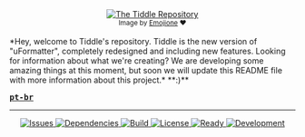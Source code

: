 <div align='center'>
  <a href='https://github.com/ionno/tiddle'>
    <img src='http://i.imgur.com/lQReD9p.png' title='The Tiddle Repository'/>
  </a>
  <br>
  <sub>Image by <a href='https://github.com/Ranks/emojione'>Emojione</a> ❤</sub>
</div>

<br>
*Hey, welcome to Tiddle's repository.
Tiddle is the new version of "uFormatter", completely redesigned and including new features.
Looking for information about what we're creating?
We are developing some amazing things at this moment, but soon we will update this README file with
more information about this project.* **:)**

<kbd><a href='https://github.com/ionno/tiddle/blob/master/README-pt-BR.md'><b>pt-br</b></a></kbd>

----

<div align='center'>
  <a href='https://github.com/ionno/tiddle/issues'>
    <img src='https://img.shields.io/github/issues/ionno/tiddle.svg' title='Issues'/>
  </a>
  <a href='https://www.versioneye.com/user/projects/56c94e2e18b2710403dfd0f0'>
    <img src='https://www.versioneye.com/user/projects/56c94e2e18b2710403dfd0f0/badge.svg' title='Dependencies' />
  </a>
  <a href='https://travis-ci.org/ionno/tiddle'>
    <img src='https://travis-ci.org/ionno/tiddle.svg?branch=master' title='Build' />
  </a>
  <a href='https://github.com/ionno/tiddle/blob/master/LICENSE'>
    <img src='https://img.shields.io/github/license/ionno/tiddle.svg' title='License' />
  </a>
  <a href='https://waffle.io/ionno/tiddle'>
    <img src='https://badge.waffle.io/ionno/tiddle.svg?label=ready&title=Ready' title='Ready' />
  </a>
  <a href='https://waffle.io/ionno/tiddle'>
    <img src='https://badge.waffle.io/ionno/tiddle.svg?label=development&title=Development' title='Development' />
  </a>
</div>
